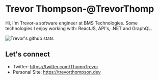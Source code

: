 <h1>Trevor Thompson-@TrevorThomp</h1>

Hi, I'm Trevor-a software engineer at BMS Technologies. Some technologies I enjoy working with: ReactJS, API's, .NET and GraphQL. 

![Trevor's github stats](https://github-readme-stats.vercel.app/api?username=trevorthomp&show_icons=true&hide=["stars","issues"]&title_color=ffffff&icon_color=bb2acf&text_color=daf7dc&bg_color=191919)


<h2>Let's connect</h2>

* Twitter: <a href="https://twitter.com/ThompTrevor">https://twitter.com/ThompTrevor</a>
* Personal Site: <a href="https://trevorthompson.dev">https://trevorthompson.dev</a>
